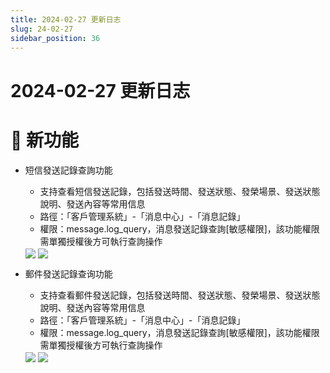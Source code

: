 ```yaml
---
title: 2024-02-27 更新日志
slug: 24-02-27
sidebar_position: 36
---
```



# 2024-02-27 更新日志

# 🎉 新功能

- 短信發送記錄查詢功能
    - 支持查看短信發送記錄，包括發送時間、發送狀態、發榮場景、發送狀態說明、發送內容等常用信息
    - 路徑：「客戶管理系統」-「消息中心」-「消息記錄」
    - 權限：message.log_query，消息發送記錄查詢[敏感權限]，該功能權限需單獨授權後方可執行查詢操作
    <img src="/assets/SWWabSjA2otZIgx0qfpczbMknOg.png" src-width="1868" src-height="1642" align="center"/>
    <img src="/assets/Qzs0bZpzGoZPnixFkqscp12snjf.png" src-width="3240" src-height="1624" align="center"/>

- 郵件發送記錄查询功能
    - 支持查看郵件發送記錄，包括發送時間、發送狀態、發榮場景、發送狀態說明、發送內容等常用信息
    - 路徑：「客戶管理系統」-「消息中心」-「消息記錄」
    - 權限：message.log_query，消息發送記錄查詢[敏感權限]，該功能權限需單獨授權後方可執行查詢操作
    <img src="/assets/MVUXb1RHao4Nzgx59uhc0kgYn9e.png" src-width="1868" src-height="1642" align="center"/>
    <img src="/assets/Sl8BbscsWonOosxF8Y4cjJvDnnh.png" src-width="3236" src-height="1612" align="center"/>
    
